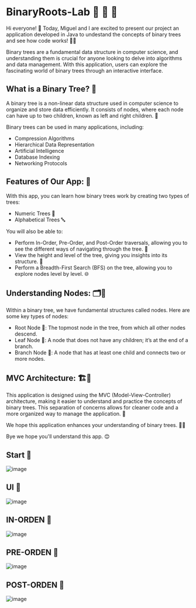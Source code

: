 # BinaryRoots-Lab 🌱 🌿 🌲

Hi everyone! 🌟 Today, Miguel and I are excited to present our project an application developed in Java  to undestand the concepts of binary trees and see how code works! 🌱✨

Binary trees are a fundamental data structure in computer science, and understanding them is crucial for anyone looking to delve into algorithms and data management. With this application, users can explore the fascinating world of binary trees through an interactive interface.

## What is a Binary Tree? 🤔

A binary tree is a non-linear data structure used in computer science to organize and store data efficiently. It consists of nodes, where each node can have up to two children, known as left and right children. 🌿

Binary trees can be used in many applications, including:

- Compression Algorithms
- Hierarchical Data Representation
- Artificial Intelligence
- Database Indexing
- Networking Protocols

## Features of Our App: 🌟

With this app, you can learn how binary trees work by creating two types of trees:

- Numeric Trees 🔢
- Alphabetical Trees 🔤
  
You will also be able to:

- Perform In-Order, Pre-Order, and Post-Order traversals, allowing you to see the different ways of navigating through the tree. 🔄
- View the height and level of the tree, giving you insights into its structure. 📏
- Perform a Breadth-First Search (BFS) on the tree, allowing you to explore nodes level by level. 🌐
  
## Understanding Nodes: 🗂️🌼

Within a binary tree, we have fundamental structures called nodes. Here are some key types of nodes:

- Root Node 🌳: The topmost node in the tree, from which all other nodes descend.
- Leaf Node 🍂: A node that does not have any children; it’s at the end of a branch.
- Branch Node 🌿: A node that has at least one child and connects two or more nodes.
  
## MVC Architecture: 🏗️🌳
This application is designed using the MVC (Model-View-Controller) architecture, making it easier to understand and practice the concepts of binary trees. This separation of concerns allows for cleaner code and a more organized way to manage the application. 🌼

We hope this application enhances your understanding of binary trees. 🌱🌞

Bye we hope you'll understand this app. 😊

## Start 🌳
![image](https://github.com/user-attachments/assets/922fe80c-21ff-4d8e-bbf4-7c5f5c29daf9)

## UI 🌳
![image](https://github.com/user-attachments/assets/aca9e3ec-81cf-4419-98c7-619dafc5d137)

## IN-ORDEN 📏

![image](https://github.com/user-attachments/assets/4e3b01eb-1b1c-457b-b1c6-0592f39ee073)

## PRE-ORDEN 🍂

![image](https://github.com/user-attachments/assets/c5b4e624-d6eb-4da0-b1f3-f398895b50bd)

## POST-ORDEN 🌟

![image](https://github.com/user-attachments/assets/29b6d508-d0c9-4f4e-bb23-f89be631e7f1)

